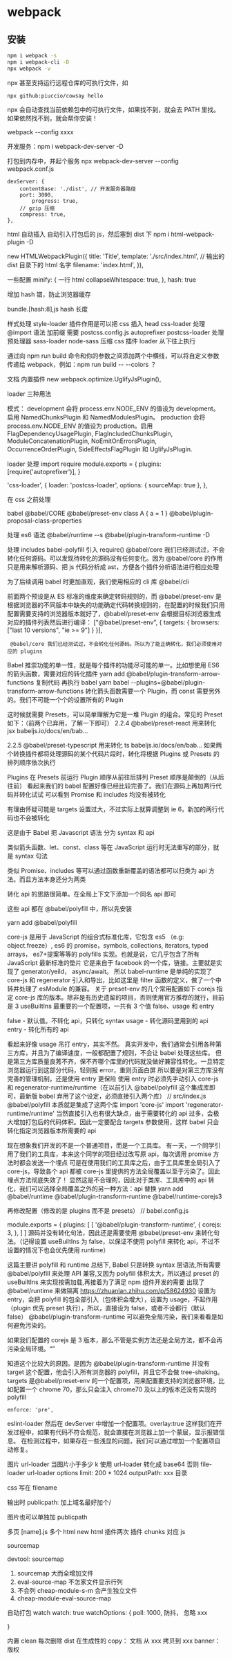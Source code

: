 # webpack

## 安装

```sh
npm i webpack -s
npm i webpack-cli -D
npx webpack -v
```

npx 甚至支持运行远程仓库的可执行文件，如

```
npx github:piuccio/cowsay hello
```

npx 会自动查找当前依赖包中的可执行文件，如果找不到，就会去 PATH 里找。如果依然找不到，就会帮你安装！

webpack --config xxxx

开发服务：npm i webpack-dev-server -D

打包到内存中，并起个服务
npx webpack-dev-server --config webpack.conf.js

    devServer: {
    	contentBase: './dist', // 开发服务器路径
    	port: 3000,
        	progress: true,
    	// gzip 压缩
    	compress: true,
    },

html 自动插入
自动引入打包后的 js，然后塞到 dist 下
npm i html-webpack-plugin -D

new HTMLWebpackPlugin({
title: 'Title',
template: './src/index.html',
// 输出的 dist 目录下的 html 名字
filename: 'index.html',
}),

一些配置
minify: {
一行 html
collapseWhitespace: true,
},
hash: true

增加 hash 错，防止浏览器缓存

bundle.[hash:8],js
hash 长度

样式处理
style-loader
插件作用是可以把 css 插入 head
css-loader
处理@import 语法
加前缀
需要 postcss.config.js
autoprefixer
postcss-loader
处理预处理器
sass-loader
node-sass
压缩 css 插件
loader 从下往上执行

通过向 npm run build 命令和你的参数之间添加两个中横线，可以将自定义参数传递给 webpack，例如：npm run build -- --colors ？

文档
内置插件
new webpack.optimize.UglifyJsPlugin(),

loader 三种用法

模式： development
会将 process.env.NODE_ENV 的值设为 development。启用 NamedChunksPlugin 和 NamedModulesPlugin。
production
会将 process.env.NODE_ENV 的值设为 production。启用 FlagDependencyUsagePlugin, FlagIncludedChunksPlugin, ModuleConcatenationPlugin, NoEmitOnErrorsPlugin, OccurrenceOrderPlugin, SideEffectsFlagPlugin 和 UglifyJsPlugin.

loader 处理 import require
module.exports = {
plugins: [require('autoprefixer')],
}

'css-loader',
{
loader: 'postcss-loader',
options: { sourceMap: true },
},

在 css 之前处理

babel
@babel/CORE
@babel/preset-env
class A {
a = 1
}
@babel/plugin-proposal-class-properties

处理 es6 语法
@babel/runtime --s
@babel/plugin-transform-runtime -D

处理 includes
babel-polyfill
引入 require()
@babel/core 我们已经测试过，不会转化任何源码。可以发现待转化的源码没有任何变化。因为 @babel/core 的作用只是用来解析源码、把 js 代码分析成 ast，方便各个插件分析语法进行相应处理

为了后续调用 babel 时更加直观，我们使用相应的 cli 库 @babel/cli

前面两个预设是从 ES 标准的维度来确定转码规则的，而 @babel/preset-env 是根据浏览器的不同版本中缺失的功能确定代码转换规则的，在配置的时候我们只用配置需要支持的浏览器版本就好了，@babel/preset-env 会根据目标浏览器生成对应的插件列表然后进行编译：
["@babel/preset-env", {
targets: {
browsers: ["last 10 versions", "ie >= 9"]
}
}],

     @babel/core 我们已经测试过，不会转化任何源码。所以为了能正确转化，我们必须使用对应的 plugins

Babel 推崇功能的单一性，就是每个插件的功能尽可能的单一。比如想使用 ES6 的箭头函数，需要对应的转化插件
yarn add @babel/plugin-transform-arrow-functions
复制代码
再执行 babel
yarn babel --plugins=@babel/plugin-transform-arrow-functions
转化箭头函数需要一个 Plugin，而 const 需要另外的。我们不可能一个个的设置所有的 Plugin

这时候就需要 Presets，可以简单理解为它是一堆 Plugin 的组合。常见的 Preset 如下：（前两个已弃用，了解一下即可）
2.2.4 @babel/preset-react
用来转化 jsx babeljs.io/docs/en/bab…

2.2.5 @babel/preset-typescript
用来转化 ts babeljs.io/docs/en/bab…
如果两个转换插件都将处理源码的某个代码片段时，转化将根据 Plugins 或 Presets 的排列顺序依次执行

Plugins 在 Presets 前运行
Plugin 顺序从前往后排列
Preset 顺序是颠倒的（从后往前）
看起来我们的 babel 配置好像已经比较完善了。我们在源码上再加两行代码并转化试试
可以看到 Promise 和 includes 均没有被转化

有理由怀疑可能是 targets 设置过大，不过实际上就算调整到 ie 6，新加的两行代码也不会被转化

这是由于 Babel 把 Javascript 语法 分为 syntax 和 api

类似箭头函数、let、const、class 等在 JavaScript 运行时无法重写的部分，就是 syntax 句法

类似 Promise、includes 等可以通过函数重新覆盖的语法都可以归类为 api 方法。而且方法本身还分为两类

转化 api 的思路很简单。在全局上下文下添加一个同名 api 即可

这些 api 都在 @babel/polyfill 中，所以先安装

yarn add @babel/polyfill

core-js 是用于 JavaScript 的组合式标准化库，它包含 es5 （e.g: object.freeze）, es6 的 promise，symbols, collections, iterators, typed arrays， es7+提案等等的 polyfills 实现。也就是说，它几乎包含了所有 JavaScript 最新标准的垫片
它是来自于 facebook 的一个库，链接。主要就是实现了 generator/yeild， async/await。
所以 babel-runtime 是单纯的实现了 core-js 和 regenerator 引入和导出，比如这里是 filter 函数的定义，做了一个中转并处理了 esModule 的兼容。
关于 preset-env 的几个常用配置如下
corejs
指定 core-js 库的版本。除非是有历史遗留的项目，否则使用官方推荐的就行，目前是 3
useBuiltIns
最重要的一个配置项，一共有 3 个值 false、usage 和 entry

false - 默认值。不转化 api，只转化 syntax
usage - 转化源码里用到的 api
entry - 转化所有的 api

看起来好像 usage 吊打 entry，其实不然。
真实开发中，我们通常会引用各种第三方库，并且为了编译速度，一般都配置了规则，不会让 babel 处理这些库。
但是第三方库质量良莠不齐，保不齐哪个库里的代码就没做好兼容性转化。一旦特定浏览器运行到这部分代码，轻则报 error，重则页面白屏
所以要是对第三方库没有完善的管理机制，还是使用 entry 更保险
使用 entry 时必须先手动引入 core-js 和 regenerator-runtime/runtime（在以前引入 @babel/polyfill 这个集成库即可，最新版 babel 弃用了这个设定，必须直接引入两个库）
// src/index.js
@babel/polyfill 本质就是集成了这两个库
import 'core-js'
import 'regenerator-runtime/runtime'
当然直接引入也有很大缺点，由于需要转化的 api 过多，会极大增加打包后的代码体积。因此一定要配合 targets 参数使用，这样 babel 只会转化指定浏览器版本所需要的 api

现在想象我们开发的不是一个普通项目，而是一个工具库。
有一天，一个同学引用了我们的工具库，本来这个同学的项目经过改写原 api，每次调用 promise 方法时都会发送一个埋点
可是在使用我们的工具库之后，由于工具库里全局引入了 core-js，导致各个 api 都被 core-js 里提供的方法全局覆盖以至于污染了。因此埋点方法彻底失效了！
显然这是不合理的，因此对于类库、工具库中的 api 转化，我们可以选择全局覆盖之外的另一种方法：api 替换
yarn add @babel/runtime @babel/plugin-transform-runtime @babel/runtime-corejs3

再修改配置（修改的是 plugins 而不是 presets）
// babel.config.js

module.exports = {
plugins: [
[
'@babel/plugin-transform-runtime',
{
corejs: 3,
},
]
]
源码并没有转化句法，因此还是需要使用 @babel/preset-env 来转化句法。（记得设置 useBuiltIns 为 false，以保证不使用 polyfill 来转化 api，不过不设置的情况下也会优先使用 runtime）

这篇主要讲 polyfill 和 runtime 总结下, Babel 只是转换 syntax 层语法,所有需要 @babel/polyfill 来处理 API 兼容,又因为 polyfill 体积太大，所以通过 preset 的 useBuiltIns 来实现按需加载,再接着为了满足 npm 组件开发的需要 出现了 @babel/runtime 来做隔离
https://zhuanlan.zhihu.com/p/58624930
设置为 entry，会把 polyfill 的包全部引入（包体积会增大），设置为 usage，不起作用（plugin 优先 preset 执行），所以，直接设为 false，或者不设都行（默认 false）
@babel/plugin-transform-runtime 可以避免全局污染，我们来看看是如何避免污染的。

如果我们配置的 corejs 是 3 版本，那么不管是实例方法还是全局方法，都不会再污染全局环境。“”

知道这个比较大的原因。是因为 @babel/plugin-transform-runtime 并没有 target 这个配置，他会引入所有浏览器的 polyfill，并且它不会做 tree-shaking。
targets 是@babel/preset-env 的一个配置项，用来配置要支持的浏览器环境，比如配置一个 chrome 70，那么只会注入 chrome70 及以上的版本还没有实现的 polyfill

    enforce: 'pre',

eslint-loader
然后在 devServer 中增加一个配置项。overlay:true 这样我们在开发过程中，如果有代码不符合规范，就会直接在浏览器上加一个蒙层，显示报错信息。
在检测过程中，如果存在一些浅显的问题，我们可以通过增加一个配置项自动修复。

图片 url-loader
当图片小于多少 k 使用 url-loader 转化成 base64 否则 file-loader
url-loader
options
limit: 200 \* 1024
outputPath: xxx 目录

css 写在 filename

输出时 publicpath: 加上域名最好加个/

图片也可以单独加 publicpath

多页
[name].js
多个 html
new html 插件两次
插件 chunks 对应 js

sourcemap

devtool: sourcemap

1. sourcemap 大而全增加文件
2. eval-source-map 不怎家文件显示行列
3. 不会列 cheap-module-s-m 会产生独立文件
4. cheap-module-eval-source-map

自动打包 watch
watch: true
watchOptions: {
poll: 1000,
防抖，
忽略 xxx

}

内置
clean
每次删除 dist 在生成性的
copy： 文档 从 xxx 拷贝到 xxx
banner： 版权
